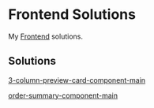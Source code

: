 # Frontend Solutions
My [Frontend](https://www.frontendmentor.io) solutions.

## Solutions 

[3-column-preview-card-component-main](https://devanshusagar.github.io/Frontend-Solutions/3-column-preview-card-component-main/index.html)

[order-summary-component-main](https://devanshusagar.github.io/Frontend-Solutions/order-summary-component-main/index.html)

